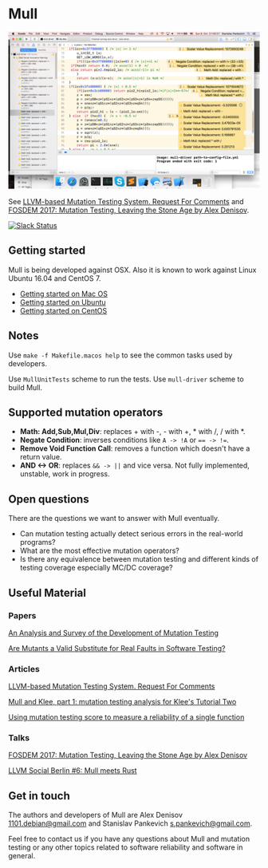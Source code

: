 # Mull

![Screenshot](/screenshot.png)


See [LLVM-based Mutation Testing System. Request For
Comments](http://lowlevelbits.org/llvm-based-mutation-testing-system/) and [FOSDEM 2017: Mutation Testing, Leaving the Stone Age by Alex Denisov](https://www.youtube.com/watch?v=YEgiyiICkpQ).

[![Slack Status](https://mutation-testing-slack.herokuapp.com/badge.svg)](https://mutation-testing.slack.com/messages/mull)

## Getting started

Mull is being developed against OSX. Also it is known to work against
Linux Ubuntu 16.04 and CentOS 7.

- [Getting started on Mac OS](/Docs/GettingStartedMacOS.md)
- [Getting started on Ubuntu](/Docs/GettingStartedUbuntu.md)
- [Getting started on CentOS](/Docs/GettingStartedCentOS7.md)

## Notes

Use `make -f Makefile.macos help` to see the common tasks used by developers.

Use `MullUnitTests` scheme to run the tests. Use `mull-driver` scheme to
build Mull.

## Supported mutation operators

- **Math: Add,Sub,Mul,Div**: replaces + with -, - with +, * with /, / with *.
- **Negate Condition**: inverses conditions like `A -> !A` or `== -> !=`.
- **Remove Void Function Call**: removes a function which doesn't have a return value.
- **AND <-> OR**: replaces `&& -> ||` and vice versa. Not fully implemented, unstable, work in progress.

## Open questions

There are the questions we want to answer with Mull eventually.

- Can mutation testing actually detect serious errors in the real-world programs?
- What are the most effective mutation operators?
- Is there any equivalence between mutation testing and different kinds of testing coverage especially MC/DC coverage?

## Useful Material

### Papers

[An Analysis and Survey of the Development of
Mutation Testing](http://www0.cs.ucl.ac.uk/staff/mharman/tse-mutation-survey.pdf)

[Are Mutants a Valid Substitute for Real Faults in Software Testing?](https://homes.cs.washington.edu/~mernst/pubs/mutation-effectiveness-fse2014.pdf)

### Articles

[LLVM-based Mutation Testing System. Request For
Comments](http://lowlevelbits.org/llvm-based-mutation-testing-system/)

[Mull and Klee, part 1: mutation testing analysis for Klee's Tutorial Two](http://stanislaw.github.io/2017/05/07/mull-and-klee-part1.html)

[Using mutation testing score to measure a reliability of a single function](http://stanislaw.github.io/2017/05/05/unbreakable-code.html)

### Talks

[FOSDEM 2017: Mutation Testing, Leaving the Stone Age by Alex Denisov](https://www.youtube.com/watch?v=YEgiyiICkpQ)

[LLVM Social Berlin #6: Mull meets Rust](https://www.youtube.com/watch?v=VasSufnFswc)

## Get in touch

The authors and developers of Mull are Alex Denisov 1101.debian@gmail.com and Stanislav Pankevich s.pankevich@gmail.com.

Feel free to contact us if you have any questions about Mull and mutation testing or any other topics related to software reliability and software in general.
